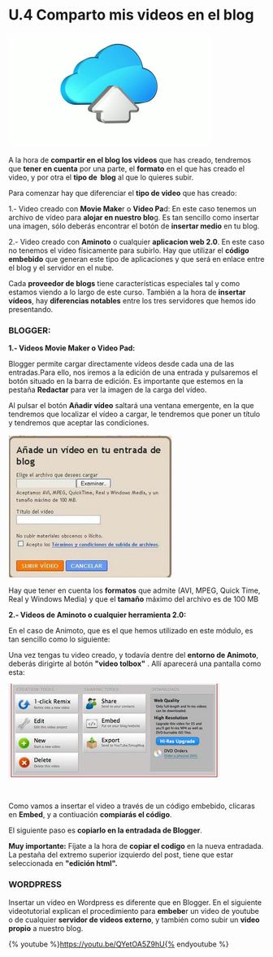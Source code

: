 # U.4 Comparto mis videos en el blog


![Fig 3.15 footage.shutterstock.com Licencia Creative Commons](img/subir.jpg)

A la hora de **compartir en el blog los videos** que has creado, tendremos que **tener en cuenta** por una parte, el **formato** en el que has creado el video, y por otra el **tipo de  blog** al que lo quieres subir.

Para comenzar hay que diferenciar el **tipo de video** que has creado:

1.- Video creado con **Movie Make**r o **Video Pa**d: En este caso tenemos un archivo de vídeo para **alojar en nuestro blo**g. Es tan sencillo como insertar una imagen, sólo deberás encontrar el botón de **insertar medio** en tu blog.

2.- Video creado con **Aminoto** o cualquier **aplicacion web 2.0**. En este caso no tenemos el video físicamente para subirlo. Hay que utilizar el **código embebido** que generan este tipo de aplicaciones y que será en enlace entre el blog y el servidor en el nube.

Cada **proveedor de blogs** tiene características especiales tal y como estamos viendo a lo largo de este curso. También a la hora de **insertar vídeos**, hay **diferencias notables** entre los tres servidores que hemos ido presentando.

### **BLOGGER:**

**1.- Videos Movie Maker o Video Pad:**

Blogger permite cargar directamente vídeos desde cada una de las entradas.Para ello, nos iremos a la edición de una entrada y pulsaremos el botón situado en la barra de edición. Es importante que estemos en la pestaña **Redactar** para ver la imagen de la carga del vídeo.

Al pulsar el botón **Añadir vídeo** saltará una ventana emergente, en la que tendremos que localizar el vídeo a cargar, le tendremos que poner un título y tendremos que aceptar las condiciones.


![Fig 3.16 Captura propia](img/blogger_video_1.JPG)

Hay que tener en cuenta los **formatos** que admite (AVI, MPEG, Quick Time, Real y Windows Media) y que el **tamaño** máximo del archivo es de 100 MB

**2.- Videos de Aminoto o cualquier herramienta 2.0:**

En el caso de Animoto, que es el que hemos utilizado en este módulo, es tan sencillo como lo siguiente:

Una vez tengas tu video creado, y todavía dentre del **entorno de Animoto**, deberás dirigirte al botón **"video tolbox"** . Allí aparecerá una pantalla como esta:


![Fig 3.17 Captura propia](img/blogger_video_2.JPG)


          

Como vamos a insertar el video a través de un código embebido, clicaras en **Embed**, y a contiuación **compiarás el código**.

El siguiente paso es **copiarlo en la entradada de Blogger**.

**Muy importante:** Fíjate a la hora de **copiar el codigo** en la nueva entradada. La pestaña del extremo superior izquierdo del post, tiene que estar seleccionada en **"edición html".**

### WORDPRESS

Insertar un video en Wordpress es diferente que en Blogger. En el siguiente videotutorial explican el procedimiento para **embebe**r un video de youtube o de cualquier **servidor de videos externo**, y también como subir un **video propio** a nuestro blog.

{% youtube %}https://youtu.be/QYetOA5Z9hU{% endyoutube %}
